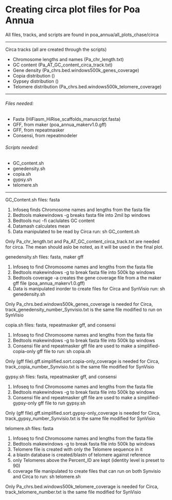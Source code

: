 # Creating circa plot files for Poa Annua
All files, tracks, and scripts are found in poa_annua/all_plots_chase/circa

---
Circa tracks (all are created through the scripts)
- Chromosome lengths and names (Pa_chr_length.txt)
- GC content (Pa_AT_GC_content_circa_track.txt)
- Gene density (Pa_chrs.bed.windows500k_genes_coverage)
- Copia distribution ()
- Gypsey distribution ()
- Telomere distribution (Pa_chrs.bed.windows500k_telomere_coverage)
---
###### Files needed:
- Fasta (HiFiasm_HiRise_scaffolds_manuscript.fasta)
- GFF, from maker (poa_annua_makerv1.0.gff)
- GFF, from repeatmasker
- Consensi, from repeatmodeler

###### Scripts needed:
- GC_content.sh
- genedensity.sh
- copia.sh
- gypsy.sh
- telomere.sh

---
GC_Content.sh
files: fasta
1. Infoseq finds Chromosome names and lengths from the fasta file
2. Bedtools makewindows -g breaks fasta file into 2mil bp windows
3. Bedtools nuc  -fi caclulates GC content
4. Datamash calculates mean
5. Data manipulated to be read by Circa 
run: sh GC_content.sh

Only Pa_chr_length.txt and Pa_AT_GC_content_circa_track.txt are needed for circa. The mean should aslo be noted, as it will be used in the final plot.

genedensity.sh
files: fasta, maker gff
1. Infoseq to find Chromosome names and lengths from the fasta file
2. Bedtools makewindows -g  to break fasta file into 500k bp windows
3. Bedtools coverage -a creates the gene coverage file from a the maker gff file (poa_annua_makerv1.0.gff)
5. Data is manipulated inorder to create files for Circa and SynVisio
run: sh genedensity.sh

Only Pa_chrs.bed.windows500k_genes_coverage is needed for Circa,
track_genedensity_number_Synvisio.txt is the same file modified to run on SynVisio

copia.sh
files: fasta, repeatmasker gff, and consensi
1. Infoseq to find Chromosome names and lengths from the fasta file
2. Bedtools makewindows -g  to break fasta file into 500k bp windows
3. Consensi file and repeatmasker gff file are used to make a simplified-copia-only gff file
to run: sh copia.sh

Only (gff file).gff.simplified.sort.copia-only_coverage is needed for Circa, track_copia_number_Synvisio.txt is the same file modified for SynVisio

gypsy.sh
files: fasta, repeatmasker gff, and consensi
1. Infoseq to find Chromosome names and lengths from the fasta file
2. Bedtools makewindows -g  to break fasta file into 500k bp windows
3. Consensi file and repeatmasker gff file are used to make a simplified-gypsy-only gff file
to run gypsy.sh

Only (gff file).gff.simplified.sort.gypsy-only_coverage is needed for Circa, track_gypsy_number_Synvisio.txt is the same file modified for SynVisio

telomere.sh
files: fasta
1. Infoseq to find Chromosome names and lengths from the fasta file
2. Bedtools makewindows -g  to break fasta file into 500k bp windows
3. Telomere file is created with only the Telomere sequence in it
4. a blastn database is created/blastn of telomere against reference
5. only Telomeres above the Percent_ID are kept (identity level is preset to 90)
6. coverage file manipulated to create files that can run on both Synvisio and Circa
to run: sh telomere.sh

Only Pa_chrs.bed.windows500k_telomere_coverage is needed for Circa, track_telomere_number.txt is the same file modified for SynVisio




